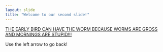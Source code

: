 ```yaml
---
layout: slide
title: "Welcome to our second slide!"
---
```

[THE EARLY BIRD CAN HAVE THE WORM BECAUSE WORMS ARE GROSS AND MORNINGS ARE STUPID!!!](https://media1.tenor.com/images/8de32d0a5a67ec920ffbbfbc32e35f5f/tenor.gif?itemid=12000991)

Use the left arrow to go back!
